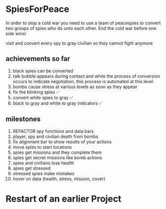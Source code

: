 # SpiesForPeace
In order to stop a cold war you need to use a team of peacespies to convert two groups of 
spies who do unto each other. End the cold war before one side wins!

visit and convert every spy to gray civilian so they cannot fight anymore

## achievements so far
1. black spies can be converted
2. talk bubble appears during contact and while the process of conversion occurs
    to indicate negotiation, this process is automated at this level
3. bombs cause stress at various levels as soon as they appear
4. fix the blinking spies  ✅
5. convert white spies to gray ✅
6. black to gray and white to gray indicators ✅

## milestones
1. REFACTOR spy functions and data bars
2. player, spy and civilian death from bombs
3. fix alignment bar to show results of your actions
4. move spies to start locations
5. spies get missions and they complete them
6. spies get secret missions like bomb actions
7. spies and civilians lose health
8. spies get stressed 
9. stressed spies make mistakes 
10. hover on data (health, stress, mission, cover)

# Restart of an earlier Project
